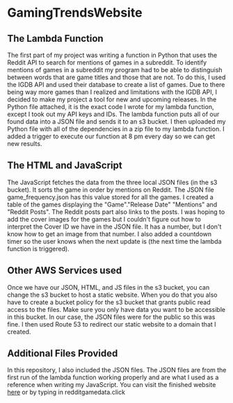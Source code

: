 # GamingTrendsWebsite

## The Lambda Function
The first part of my project was writing a function in Python that uses the Reddit API to search for mentions of games in a subreddit.
To identify mentions of games in a subreddit my program had to be able to distinguish between words that are game titles and those that are not.
To do this, I used the IGDB API and used their database to create a list of games.
Due to there being way more games than I realized and limitations with the IGDB API, I decided to make my project a tool for new and upcoming releases.
In the Python file attached, it is the exact code I wrote for my lambda function, except I took out my API keys and IDs.
The lambda function puts all of our found data into a JSON file and sends it to an s3 bucket.
I then uploaded my Python file with all of the dependencies in a zip file to my lambda function.
I added a trigger to execute our function at 8 pm every day so we can get new results.

## The HTML and JavaScript
The JavaScript fetches the data from the three local JSON files (in the s3 bucket).
It sorts the game in order by mentions on Reddit. The JSON file game_frequency.json has this value stored for all the games.
I created a table of the games displaying the "Game"."Release Date" "Mentions" and "Reddit Posts". The Reddit posts part also links to the posts.
I was hoping to add the cover images for the games but I couldn't figure out how to interpret the Cover ID we have in the JSON file. It has a number, but I don't know how to get an image from that number.
I also added a countdown timer so the user knows when the next update is (the next time the lambda function is triggered).

## Other AWS Services used
Once we have our JSON, HTML, and JS files in the s3 bucket, you can change the s3 bucket to host a static website.
When you do that you also have to create a bucket policy for the s3 bucket that grants public read access to the files. 
Make sure you only have data you want to be accessible in this bucket. In our case, the JSON files were for the public so this was fine.
I then used Route 53 to redirect our static website to a domain that I created. 

## Additional Files Provided
In this repository, I also included the JSON files.
The JSON files are from the first run of the lambda function working properly and are what I used as a reference when writing my JavaScript.
You can visit the finished website [here](https://s3.us-east-2.amazonaws.com/redditgamedata.click/index.html?response-content-disposition=inline&X-Amz-Security-Token=IQoJb3JpZ2luX2VjEGAaCXVzLWVhc3QtMiJIMEYCIQCiIICeYzNMXCIjwr%2B8%2FoUcSRLN0AVRAAiM92j%2Bc2b2ggIhALUPiLX2ecyOQmTeYA%2BVn%2F4mFX%2B9l7WTdavJfsMWX6npKu0CCPr%2F%2F%2F%2F%2F%2F%2F%2F%2F%2FwEQABoMNDE2NjUyNzQ3NzU4IgzVftRJrKWF8mWnse0qwQLzuT85J2mkH499DRkkMFQCAXrEFbYi8JGUww2mROEUwBwY2xbFUYs5JPqigtvo1MUWpB5gTZt2ZQzVbBry2%2BV4QTRn3HLTZ8RFixTSQ4s6dmQ7UaEqV1Bf6TQeYFZEIWLD7jEi2JIwuz9RF%2BQScxSXt8AYLaJO9gCUA3AF7Ty7pAn%2FQDC6%2B5NgGbjexe%2BTOYZv4fEP%2FO2hQJL3K%2B6FOw40BvTNlOxQT6q5Jt4APbplKCPlVnBnCKieWZI4iArgkukIdp93rRSlSq3oK5lDniP7VmQgR9pZ3IhkT1WXNCRUrmc%2FuPWU%2FGxGZ4F67WIPoiyl1JbHFSnYztQW2YbxR49BlIcUmtbrwgbTbhFTtsiu%2BtiL7aoUxg8Ay%2FxhSFYjMkN1yZJZI3eKyQG1w%2FF659U%2BGa9qcL7%2FpFUMn19vVuAjgLgw3sr3rAY6sgIgA9jlkMo6lLDjWOnaVLiwVwaHyNSWZ5aU1Hbm7r%2BpVf7sdRxyaud6zkhXpRnZqvUloFJm9EVslROI2oKVr2pSv33RaLrMLVER6OzaY95P1egBmYAxp6RDHiM15vLvw%2BklL%2FqvMtHKWQx8LtLpoLZRwBBpeNoNuraE%2BSj%2BEOEdVe1rzFZvFeaeA%2Bmtmm4lxl7dFEPfnA3N%2BRkesI%2FO5h4LUdfLhDxUFTMwI2O4Fv7UHRWmhsRLKFCzruQiT3fdeOAmLjBEZGjpOJVVXQGkNj6m%2B7LDoeTg8tgt1gWCc%2FchK%2F4W%2F1s0YP%2B3CFwbOl8TUzqh93JmCmZd%2BKmDnBaVOmL0ai4HyvZUXZIpfuF5L5iICbnVbkGQL7x%2FXZ3wvAaTyHSoETBslFbn2cWmp4B8VRNmE%2F0%3D&X-Amz-Algorithm=AWS4-HMAC-SHA256&X-Amz-Date=20240110T022513Z&X-Amz-SignedHeaders=host&X-Amz-Expires=300&X-Amz-Credential=ASIAWCATQMPXKHT5JO2G%2F20240110%2Fus-east-2%2Fs3%2Faws4_request&X-Amz-Signature=5a951f8847aac618a1a5c22c90a14cf66ef09f5889dab46b6af53ef62d18b27f) or by typing in redditgamedata.click
